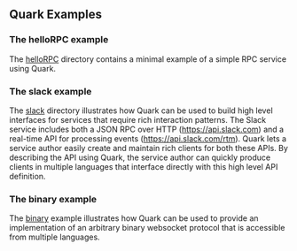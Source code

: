 ## Quark Examples

### The helloRPC example

The [helloRPC](https://github.com/datawire/quark/tree/0.3.x/examples/helloRPC)
directory contains a minimal example of a simple RPC service using
Quark.

### The slack example

The [slack](https://github.com/datawire/quark/tree/0.3.x/examples/slack)
directory illustrates how Quark can be used to build high level
interfaces for services that require rich interaction patterns. The
Slack service includes both a JSON RPC over HTTP
(https://api.slack.com) and a real-time API for processing events
(https://api.slack.com/rtm). Quark lets a service author easily create
and maintain rich clients for both these APIs. By describing the API
using Quark, the service author can quickly produce clients in
multiple languages that interface directly with this high level API
definition.

### The binary example

The [binary](https://github.com/datawire/quark/tree/0.3.x/examples/binary)
example illustrates how Quark can be used to provide an implementation
of an arbitrary binary websocket protocol that is accessible from
multiple languages.
